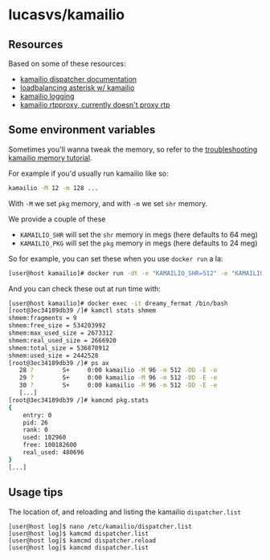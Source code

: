 # lucasvs/kamailio


## Resources

Based on some of these resources:

* [kamailio dispatcher documentation](http://kamailio.org/docs/modules/4.1.x/modules/dispatcher.html#idp1879032)
* [loadbalancing asterisk w/ kamailio](http://www.kamailio.org/dokuwiki/doku.php/asterisk:load-balancing-and-ha)
* [kamailio logging](http://nil.uniza.sk/sip/kamailio/kamailio-logging-how-debian-lenny)
* [kamailio rtpproxy, currently doesn't proxy rtp](http://kamailio.org/docs/modules/4.1.x/modules/rtpproxy.html)
	
## Some environment variables

Sometimes you'll wanna tweak the memory, so refer to the [troubleshooting kamailio memory tutorial](http://www.kamailio.org/wiki/tutorials/troubleshooting/memory).

For example if you'd usually run kamailio like so:

```bash
kamailio -M 12 -m 128 ...
```

With `-M` we set `pkg` memory, and with `-m` we set `shr` memory. 

We provide a couple of these

* `KAMAILIO_SHR` will set the `shr` memory in megs (here defaults to 64 meg)
* `KAMAILIO_PKG` will set the `pkg` memory in megs (here defaults to 24 meg)

So for example, you can set these when you use `docker run` a la:

```bash
[user@host kamailio]# docker run -dt -e "KAMAILIO_SHR=512" -e "KAMAILIO_PKG=96" dougbtv/kamailio 
```

And you can check these out at run time with:

```bash
[user@host kamailio]# docker exec -it dreamy_fermat /bin/bash
[root@3ec34189db39 /]# kamctl stats shmem
shmem:fragments = 9
shmem:free_size = 534203992
shmem:max_used_size = 2673312
shmem:real_used_size = 2666920
shmem:total_size = 536870912
shmem:used_size = 2442528
[root@3ec34189db39 /]# ps ax
   28 ?        S+     0:00 kamailio -M 96 -m 512 -DD -E -e
   29 ?        S+     0:00 kamailio -M 96 -m 512 -DD -E -e
   30 ?        S+     0:00 kamailio -M 96 -m 512 -DD -E -e
   [...]
[root@3ec34189db39 /]# kamcmd pkg.stats
{
	entry: 0
	pid: 26
	rank: 0
	used: 182960
	free: 100182600
	real_used: 480696
}
[...]
```

## Usage tips

The location of, and reloading and listing the kamailio `dispatcher.list`

```
[user@host log]$ nano /etc/kamailio/dispatcher.list 
[user@host log]$ kamcmd dispatcher.list
[user@host log]$ kamcmd dispatcher.reload
[user@host log]$ kamcmd dispatcher.list
```